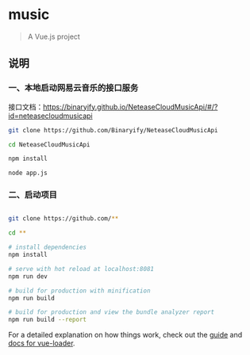 # music

> A Vue.js project

## 说明

### 一、本地启动网易云音乐的接口服务
接口文档：https://binaryify.github.io/NeteaseCloudMusicApi/#/?id=neteasecloudmusicapi
``` bash
git clone https://github.com/Binaryify/NeteaseCloudMusicApi

cd NeteaseCloudMusicApi

npm install

node app.js
```
### 二、启动项目
``` bash

git clone https://github.com/**

cd **

# install dependencies
npm install

# serve with hot reload at localhost:8081
npm run dev

# build for production with minification
npm run build

# build for production and view the bundle analyzer report
npm run build --report
```

For a detailed explanation on how things work, check out the [guide](http://vuejs-templates.github.io/webpack/) and [docs for vue-loader](http://vuejs.github.io/vue-loader).
